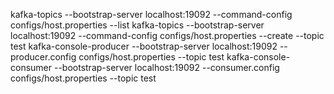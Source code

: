 kafka-topics --bootstrap-server localhost:19092 --command-config configs/host.properties --list
kafka-topics --bootstrap-server localhost:19092 --command-config configs/host.properties --create --topic test
kafka-console-producer --bootstrap-server localhost:19092 --producer.config configs/host.properties --topic test
kafka-console-consumer --bootstrap-server localhost:19092 --consumer.config configs/host.properties --topic test
